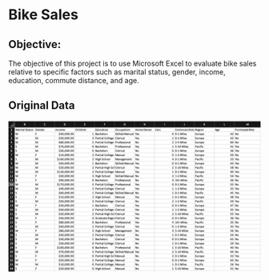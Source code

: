 # Bike Sales

## Objective:
The objective of this project is to use Microsoft Excel to evaluate bike sales relative to specific factors such as marital status, gender, income, education, commute distance, and age. 

## Original Data

![Data Screenshot](images/image1.png)
